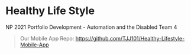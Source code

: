 # Healthy Life Style
NP 2021 Portfolio Development - Automation and the Disabled Team 4
> Our Mobile App Repo: https://github.com/TJJ101/Healthy-Lifestyle-Mobile-App
